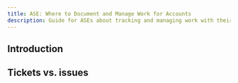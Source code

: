 ```yaml
---
title: ASE: Where to Document and Manage Work for Accounts
description: Guide for ASEs about tracking and managing work with their accounts in tickets, issues, and other places
---
```


## Introduction

## Tickets vs. issues
